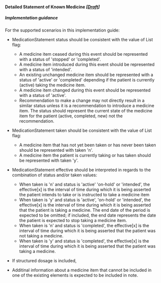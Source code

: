 #### Detailed Statement of Known Medicine *[[Draft](http://hl7.org/fhir/stu3/valueset-publication-status.html)]*

##### Implementation guidance

For the supported scenarios in this implementation guide:

* MedicationStatement status should be consistent with the value of List flag:
    * A medicine item ceased during this event should be represented with a status of 'stopped' or 'completed'.
    * A medicine item introduced during this event should be represented with a status of 'intended'.
    * An existing unchanged medicine item should be represented with a status of 'active' or 'completed' depending if the patient is currently (active) taking the medicine item.
    * A medicine item changed during this event should be represented with a status of 'active'.
    * Recommendation to make a change may not directly result in a similar status unless it is a recommendation to introduce a medicine item. The status should represent the current state of the medicine item for the patient (active, completed, new) not the recommendation.

* MedicationStatement taken should be consistent with the value of List flag:
    * A medicine item that has not yet been taken or has never been taken should be represented with taken 'n'.
    * A medicine item the patient is currently taking or has taken should be represented with taken 'y'.

* MedicationStatement effective should be interpreted in regards to the combination of status and/or taken values:
    * When taken is 'n' and status is 'active' 'on-hold' or 'intended', the effective[x] is the interval of time during which it is being asserted  the patient intends to take or is instructed to take a medicine item
    * When taken is 'y' and status is 'active', 'on-hold' or 'intended', the effective[x] is the interval of time during which it is being asserted that the patient is taking a medicine. The end date of the period is expected to be omitted; if included, the end date represents the date the patient is expected to stop taking a medicine item.
    * When taken is 'n' and status is 'completed', the effective[x] is the interval of time during which it is being asserted that the patient was not taking a medicine.
    * When taken is 'y' and status is 'completed', the effective[x] is the interval of time during which it is being asserted that the patient was taking a medicine. 

* If structured dosage is included, 

* Additinal information about a medicine item that cannot be included in one of the existing elements is expected to be included in note.

  